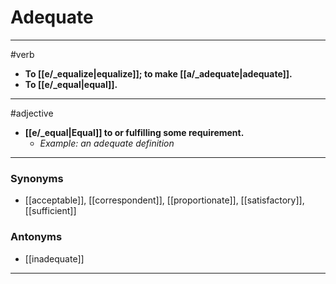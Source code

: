 # Adequate
---
#verb
- **To [[e/_equalize|equalize]]; to make [[a/_adequate|adequate]].**
- **To [[e/_equal|equal]].**
---
#adjective
- **[[e/_equal|Equal]] to or fulfilling some requirement.**
	- _Example: an adequate definition_
---
### Synonyms
- [[acceptable]], [[correspondent]], [[proportionate]], [[satisfactory]], [[sufficient]]
### Antonyms
- [[inadequate]]
---
